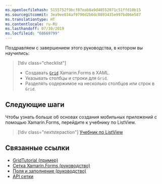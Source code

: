 ```yaml
---
ms.openlocfilehash: 5155752f9bcf87eab8a9d48552071c51ffd10b15
ms.sourcegitcommit: 3ea9ee034af9790d2b0dc0893435e997bd06e587
ms.translationtype: HT
ms.contentlocale: ru-RU
ms.lasthandoff: 07/30/2019
ms.locfileid: "68669799"
---
```

Поздравляем с завершением этого руководства, в котором вы научились:

> [!div class="checklist"]
> - Создавать [`Grid`](xref:Xamarin.Forms.Grid) Xamarin.Forms в XAML.
> - Указывать столбцы и строки для `Grid`.
> - Разделять содержимое на несколько столбцов или строк в `Grid`.

## <a name="next-steps"></a>Следующие шаги

Чтобы узнать больше об основах создания мобильных приложений с помощью Xamarin.Forms, перейдите к учебнику по ListView.

> [!div class="nextstepaction"]
> [Учебник по ListView](~/get-started/tutorials/listview/index.yml)

## <a name="related-links"></a>Связанные ссылки

- [GridTutorial (пример)](https://docs.microsoft.com/samples/xamarin/xamarin-forms-samples/getstarted-tutorials-gridtutorial/)
- [Сетка Xamarin.Forms (руководство)](~/xamarin-forms/user-interface/layouts/grid.md)
- [Поля и заполнение (руководство)](~/xamarin-forms/user-interface/layouts/margin-and-padding.md)
- [API сетки](xref:Xamarin.Forms.Grid)
